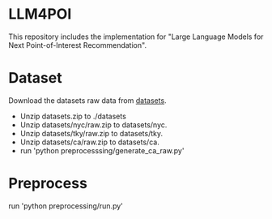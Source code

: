# LLM4POI
This repository includes the implementation for "Large Language Models for Next Point-of-Interest Recommendation".
# Dataset
Download the datasets raw data from [datasets](https://www.dropbox.com/scl/fi/teo5pn8t296joue5c8pim/datasets.zip?rlkey=xvcgtdd9vlycep3nw3k17lfae&st=qd21069y&dl=0).
* Unzip datasets.zip to ./datasets
* Unzip datasets/nyc/raw.zip to datasets/nyc.
* Unzip datasets/tky/raw.zip to datasets/tky.
* Unzip datasets/ca/raw.zip to datasets/ca.
* run 'python preprocesssing/generate_ca_raw.py'

# Preprocess
run 'python preprocessing/run.py'


